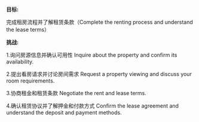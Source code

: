 **目标:**

  完成租房流程并了解租赁条款（Complete the renting process and understand the lease terms）

**挑战:**

1.询问房源信息并确认可用性
  Inquire about the property and confirm its availability.

2.提出看房请求并讨论房间需求
  Request a property viewing and discuss your room requirements.

3.协商租金和租赁条款
  Negotiate the rent and lease terms.

4.确认租赁协议并了解押金和付款方式
  Confirm the lease agreement and understand the deposit and payment methods.